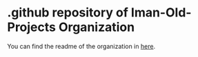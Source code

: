 # .github repository of Iman-Old-Projects Organization

You can find the readme of the organization in [here](https://github.com/Iman-Old-Projects/.github/blob/main/profile/README.md).
